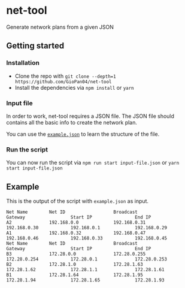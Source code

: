 # net-tool

Generate network plans from a given JSON


## Getting started

### Installation
- Clone the repo with `git clone --depth=1 https://github.com/GioPan04/net-tool`
- Install the dependencies via `npm install` or `yarn`

### Input file
In order to work, net-tool requires a JSON file. The JSON file should contains all the basic info to create the network plan.

You can use the [`example.json`](https://github.com/GioPan04/net-tool/blob/main/example.json) to learn the structure of the file.

### Run the script
You can now run the script via `npm run start input-file.json` or `yarn start input-file.json`

## Example
This is the output of the script with `example.json` as input.
```
Net Name        Net ID                  Broadcast               Gateway                 Start IP                End IP
A2              192.168.0.0             192.168.0.31            192.168.0.30            192.168.0.1             192.168.0.29
A1              192.168.0.32            192.168.0.47            192.168.0.46            192.168.0.33            192.168.0.45
Net Name        Net ID                  Broadcast               Gateway                 Start IP                End IP
B3              172.28.0.0              172.28.0.255            172.28.0.254            172.28.0.1              172.28.0.253
B2              172.28.1.0              172.28.1.63             172.28.1.62             172.28.1.1              172.28.1.61
B1              172.28.1.64             172.28.1.95             172.28.1.94             172.28.1.65             172.28.1.93
```